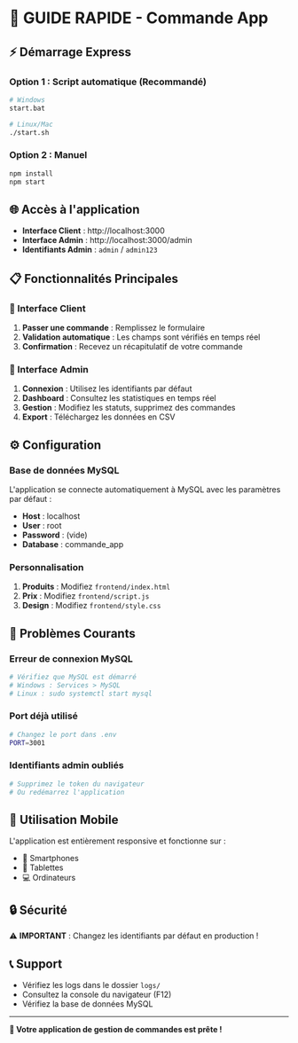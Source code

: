 # 🚀 GUIDE RAPIDE - Commande App

## ⚡ Démarrage Express

### Option 1 : Script automatique (Recommandé)
```bash
# Windows
start.bat

# Linux/Mac
./start.sh
```

### Option 2 : Manuel
```bash
npm install
npm start
```

## 🌐 Accès à l'application

- **Interface Client** : http://localhost:3000
- **Interface Admin** : http://localhost:3000/admin
- **Identifiants Admin** : `admin` / `admin123`

## 📋 Fonctionnalités Principales

### 🛒 Interface Client
1. **Passer une commande** : Remplissez le formulaire
2. **Validation automatique** : Les champs sont vérifiés en temps réel
3. **Confirmation** : Recevez un récapitulatif de votre commande

### 🔐 Interface Admin
1. **Connexion** : Utilisez les identifiants par défaut
2. **Dashboard** : Consultez les statistiques en temps réel
3. **Gestion** : Modifiez les statuts, supprimez des commandes
4. **Export** : Téléchargez les données en CSV

## ⚙️ Configuration

### Base de données MySQL
L'application se connecte automatiquement à MySQL avec les paramètres par défaut :
- **Host** : localhost
- **User** : root
- **Password** : (vide)
- **Database** : commande_app

### Personnalisation
1. **Produits** : Modifiez `frontend/index.html`
2. **Prix** : Modifiez `frontend/script.js`
3. **Design** : Modifiez `frontend/style.css`

## 🐛 Problèmes Courants

### Erreur de connexion MySQL
```bash
# Vérifiez que MySQL est démarré
# Windows : Services > MySQL
# Linux : sudo systemctl start mysql
```

### Port déjà utilisé
```bash
# Changez le port dans .env
PORT=3001
```

### Identifiants admin oubliés
```bash
# Supprimez le token du navigateur
# Ou redémarrez l'application
```

## 📱 Utilisation Mobile

L'application est entièrement responsive et fonctionne sur :
- 📱 Smartphones
- 📱 Tablettes
- 💻 Ordinateurs

## 🔒 Sécurité

⚠️ **IMPORTANT** : Changez les identifiants par défaut en production !

## 📞 Support

- Vérifiez les logs dans le dossier `logs/`
- Consultez la console du navigateur (F12)
- Vérifiez la base de données MySQL

---

**🎉 Votre application de gestion de commandes est prête !** 